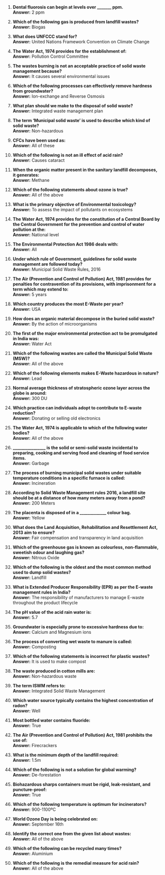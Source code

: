 1. **Dental fluorosis can begin at levels over _______ ppm.**  
   **Answer:** 2 ppm  

2. **Which of the following gas is produced from landfill wastes?**  
   **Answer:** Biogas  

3. **What does UNFCCC stand for?**  
   **Answer:** United Nations Framework Convention on Climate Change  

4. **The Water Act, 1974 provides for the establishment of:**  
   **Answer:** Pollution Control Committee  

5. **The wastes burning is not an acceptable practice of solid waste management because?**  
   **Answer:** It causes several environmental issues  

6. **Which of the following processes can effectively remove hardness from groundwater?**  
   **Answer:** Ion-exchange and Reverse Osmosis  

7. **What plan should we make to the disposal of solid waste?**  
   **Answer:** Integrated waste management plan  

8. **The term ‘Municipal solid waste’ is used to describe which kind of solid waste?**  
   **Answer:** Non-hazardous  

9. **CFCs have been used as:**  
   **Answer:** All of these  

10. **Which of the following is not an ill effect of acid rain?**  
    **Answer:** Causes cataract  

11. **When the organic matter present in the sanitary landfill decomposes, it generates:**  
    **Answer:** Methane  

12. **Which of the following statements about ozone is true?**  
    **Answer:** All of the above  

13. **What is the primary objective of Environmental toxicology?**  
    **Answer:** To assess the impact of pollutants on ecosystems  

14. **The Water Act, 1974 provides for the constitution of a Central Board by the Central Government for the prevention and control of water pollution at the:**  
    **Answer:** National level  

15. **The Environmental Protection Act 1986 deals with:**  
    **Answer:** All  

16. **Under which rule of Government, guidelines for solid waste management are followed today?**  
    **Answer:** Municipal Solid Waste Rules, 2016  

17. **The Air (Prevention and Control of Pollution) Act, 1981 provides for penalties for contravention of its provisions, with imprisonment for a term which may extend to:**  
    **Answer:** 5 years  

18. **Which country produces the most E-Waste per year?**  
    **Answer:** USA  

19. **How does an organic material decompose in the buried solid waste?**  
    **Answer:** By the action of microorganisms  

20. **The first of the major environmental protection act to be promulgated in India was:**  
    **Answer:** Water Act  

21. **Which of the following wastes are called the Municipal Solid Waste (MSW)?**  
    **Answer:** All of the above  

22. **Which of the following elements makes E-Waste hazardous in nature?**  
    **Answer:** Lead  

23. **Normal average thickness of stratospheric ozone layer across the globe is around:**  
    **Answer:** 300 DU  

24. **Which practice can individuals adopt to contribute to E-waste reduction?**  
    **Answer:** Donating or selling old electronics  

25. **The Water Act, 1974 is applicable to which of the following water bodies?**  
    **Answer:** All of the above  

26. **________________ is the solid or semi-solid waste incidental to preparing, cooking and serving food and cleaning of food service items.**  
    **Answer:** Garbage  

27. **The process of burning municipal solid wastes under suitable temperature conditions in a specific furnace is called:**  
    **Answer:** Incineration  

28. **According to Solid Waste Management rules 2016, a landfill site should be at a distance of how many meters away from a pond?**  
    **Answer:** 200 Meters  

29. **The placenta is disposed of in a _____________ colour bag.**  
    **Answer:** Yellow  

30. **What does the Land Acquisition, Rehabilitation and Resettlement Act, 2013 aim to ensure?**  
    **Answer:** Fair compensation and transparency in land acquisition  

31. **Which of the greenhouse gas is known as colourless, non-flammable, sweetish odour and laughing gas?**  
    **Answer:** Nitrous Oxide  

32. **Which of the following is the oldest and the most common method used to dump solid wastes?**  
    **Answer:** Landfill  

33. **What is Extended Producer Responsibility (EPR) as per the E-waste management rules in India?**  
    **Answer:** The responsibility of manufacturers to manage E-waste throughout the product lifecycle  

34. **The pH value of the acid rain water is:**  
    **Answer:** 5.7  

35. **Groundwater is especially prone to excessive hardness due to:**  
    **Answer:** Calcium and Magnesium ions  

36. **The process of converting wet waste to manure is called:**  
    **Answer:** Composting  

37. **Which of the following statements is incorrect for plastic wastes?**  
    **Answer:** It is used to make compost  

38. **The waste produced in cotton mills are:**  
    **Answer:** Non-hazardous waste  

39. **The term ISWM refers to:**  
    **Answer:** Integrated Solid Waste Management  

40. **Which water source typically contains the highest concentration of radon?**  
    **Answer:** Well  

41. **Most bottled water contains fluoride:**  
    **Answer:** True  

42. **The Air (Prevention and Control of Pollution) Act, 1981 prohibits the use of:**  
    **Answer:** Firecrackers  

43. **What is the minimum depth of the landfill required:**  
    **Answer:** 1.5m  

44. **Which of the following is not a solution for global warming?**  
    **Answer:** De-forestation  

45. **Biohazardous sharps containers must be rigid, leak-resistant, and puncture-proof:**  
    **Answer:** True  

46. **Which of the following temperature is optimum for incinerators?**  
    **Answer:** 900-1100ºC  

47. **World Ozone Day is being celebrated on:**  
    **Answer:** September 16th  

48. **Identify the correct one from the given list about wastes:**  
    **Answer:** All of the above  

49. **Which of the following can be recycled many times?**  
    **Answer:** Aluminium  

50. **Which of the following is the remedial measure for acid rain?**  
    **Answer:** All of the above  
